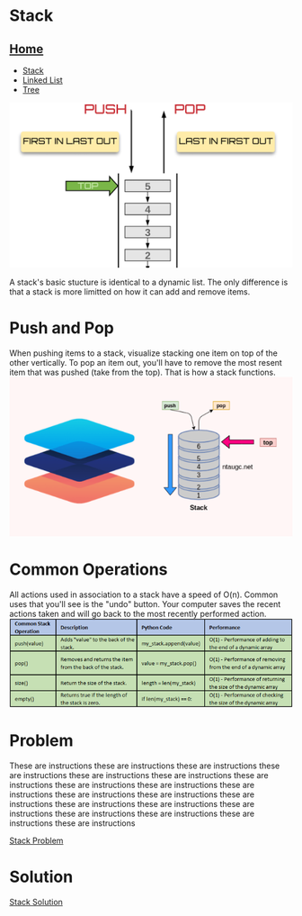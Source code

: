 # Stack

## [Home](README.md)
* [Stack](Stack.md)
* [Linked List](LinkedList.md)
* [Tree](Tree.md)

![image](Pictures/StackBan.png)

A stack's basic stucture is identical to a dynamic list. The only difference is that a stack is more limitted on how it can add and remove items.

# Push and Pop
When pushing items to a stack, visualize stacking one item on top of the other vertically. To pop an item out, you'll have to remove the most resent item that was pushed (take from the top). That is how a stack functions.
![image](Pictures/Stack_Chart.png)

# Common Operations
All actions used in association to a stack have a speed of O(n). Common uses that you'll see is the "undo" button. Your computer saves the recent actions taken and will go back to the most recently performed action.
![image](Pictures/Stack_o.png)

# Problem
These are instructions these are instructions these are instructions these are instructions these are instructions these are instructions these are instructions these are instructions these are instructions these are instructions these are instructions these are instructions these are instructions these are instructions these are instructions these are instructions these are instructions these are instructions these are instructions these are instructions

[Stack Problem](Problems/StackEx.py)

# Solution
[Stack Solution](Problems/StackSolution.py)
